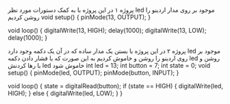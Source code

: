 پروژه ۱
در این پروژه با به کمک دستورات مورد نظر led موجود بر روی مدار اردینو را روشن کردیم
void setup() {
  pinMode(13, OUTPUT);
}

void loop() {
  digitalWrite(13, HIGH);
  delay(1000);
  digitalWrite(13, LOW);
  delay(1000);
}

پروژه ۲ 
در این پروژه با بستن یک مدار ساده که در آن یک دکمه وجود دارد led موجود بر روی اردینو را روشن و خاموش کردیم به این صورت که با فشار دادن دکمه led روشن و با رها کردنش led خاموش شود
int led = 13;
int button = 7;
int state = 0;
void setup() {
  pinMode(led, OUTPUT);
  pinMode(button, INPUT);
}

void loop() {
  state = digitalRead(button);
  if (state == HIGH) {
    digitalWrite(led, HIGH);
  } else {
    digitalWrite(led, LOW);
  }
}
